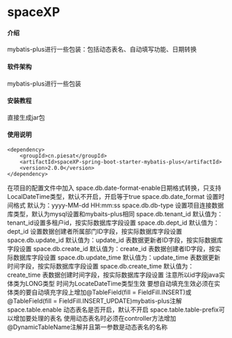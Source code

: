 # spaceXP

#### 介绍
mybatis-plus进行一些包装：包括动态表名、自动填写功能、日期转换

#### 软件架构
mybatis-plus进行一些包装

#### 安装教程
直接生成jar包
#### 使用说明
    <dependency>
        <groupId>cn.piesat</groupId>
        <artifactId>spaceXP-spring-boot-starter-mybatis-plus</artifactId>
        <version>2.0.0</version>
    </dependency>

在项目的配置文件中加入
space.db.date-format-enable日期格式转换，只支持LocalDateTime类型，默认不开启，开启等于true
space.db.date_format 设置时间格式 默认为：yyyy-MM-dd HH:mm:ss
space.db.db-type 设置项目连接数据库类型，默认为mysql设置和mybaits-plus相同
space.db.tenant_id 默认值为：tenant_id设置多租户id，按实际数据库字段设置
space.db.dept_id 默认值为：dept_id 设置数据创建者所属部门ID字段，按实际数据库字段设置
space.db.update_id 默认值为：update_id 表数据更新者ID字段，按实际数据库字段设置
space.db.create_id 默认值为：create_id 表数据创建者ID字段，按实际数据库字段设置
space.db.update_time 默认值为：update_time 表数据更新时间字段，按实际数据库字段设置
space.db.create_time 默认值为：create_time 表数据创建时间字段，按实际数据库字段设置
注意所以id字段java实体类为LONG类型 时间为LocateDateTime类型生效
要想自动填充生效必须在实体类的要自动填充字段上增加@TableField(fill = FieldFill.INSERT)或 @TableField(fill = FieldFill.INSERT_UPDATE)mybatis-plus注解
space.table.enable 动态表名是否开启，默认不开启
space.table.table-prefix可以增加要处理的表名
使用动态表名时必须在controller方法增加@DynamicTableName注解并且第一参数是动态表名的名称






